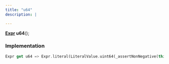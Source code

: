 ```yaml
---
title: "u64"
description: |

---
```

<span class="dart-code"><strong>[Expr] u64</strong>();</span>


### Implementation
```dart
Expr get u64 => Expr.literal(LiteralValue.uint64(_assertNonNegative(this)));
```

[Expr]: /reference/classes/expr